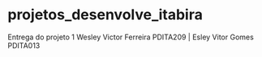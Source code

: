 # projetos_desenvolve_itabira
Entrega do projeto 1  Wesley Victor Ferreira PDITA209 | Esley Vitor Gomes PDITA013

